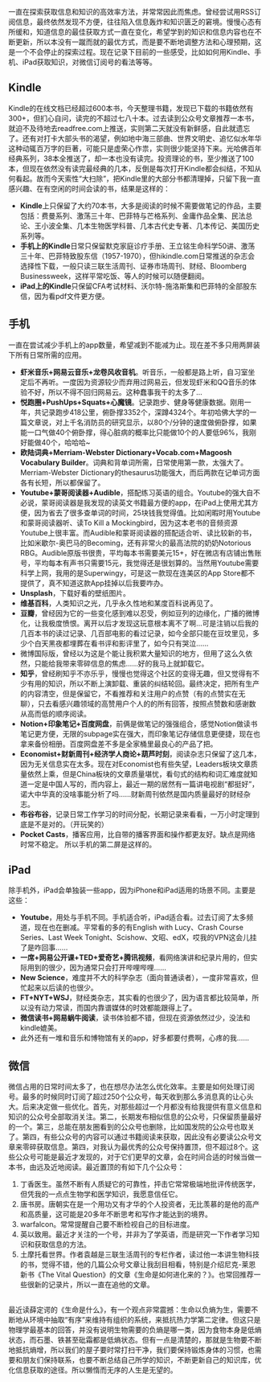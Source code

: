 一直在探索获取信息和知识的高效率方法，并常常因此而焦虑。曾经尝试用RSS订阅信息，最终依然发现不方便，往往陷入信息轰炸和知识匮乏的窘境。慢慢心态有所缓和，知道信息的最佳获取方式一直在变化，希望学到的知识和信息内容也在不断更新，所以本没有一蹴而就的最优方式，而是要不断地调整方法和心理预期，这是一个不会停止的探索过程。现在记录下目前的一些感受，比如如何用Kindle、手机、iPad获取知识，对微信订阅号的看法等等。
## Kindle
Kindle的在线文档已经超过600本书，今天整理书籍，发现已下载的书籍依然有300+，但扪心自问，读完的不超过七八十本。过去读到公众号文章推荐一本书，就迫不及待地去readfree.com上推送，实则第二天就没有新鲜感，自此就遗忘了。还有对打卡大部头书的渴望，例如地中海三部曲、世界文明史、追忆似水年华这种动辄百万字的巨著，可能只是虚荣心作祟，实则很少能坚持下来。光哈佛百年经典系列，38本全推送了，却一本也没有读完。投资理论的书，至少推送了100本，但现在依然没有读完最经典的几本，反倒是每次打开Kindle都会纠结，不知从何看起。故而今天索性“大扫除”，把Kindle里的大部分书都清理掉，只留下我一直感兴趣、在有空闲的时间会读的书，结果是这样的：
* **Kindle**上只保留了大约70本书，大多是阅读的时候不需要做笔记的作品，主要包括：费曼系列、激荡三十年、巴菲特与芒格系列、金庸作品全集、民法总论、王小波全集、几本生物医学科普、几本古代史专著、几本传记、美国历史系列等。
* **手机上的Kindle**日常只保留默克家庭诊疗手册、王立铭生命科学50讲、激荡三十年、巴菲特致股东信（1957-1970），但hikindle.com日常推送的杂志会选择性下载，一般只读三联生活周刊、证券市场周刊、财经、Bloomberg Businessweek，这样平常吃饭、等人的时候可以随便翻阅。
* **iPad上的Kindle**只保留CFA考试材料、沃尔特-施洛斯集和巴菲特的全部股东信，因为看pdf文件更方便。
## 手机
一直在尝试减少手机上的app数量，希望减到不能减为止。现在差不多只用两屏装下所有日常所需的应用。
* **虾米音乐+网易云音乐+龙卷风收音机**。听音乐，一般都是路上听，自习室坐定后不再听。一度因为资源较少而弃用过网易云，但发现虾米和QQ音乐的体验不好，所以不得不回归网易云。这种蠢事我干的太多了…
* **悦跑圈+PushUps+Squats+心魔镜**。记录跑步、健身等健康数据。刚用一年，共记录跑步418公里，俯卧撑3352个，深蹲4324个。年初哈佛大学的一篇文章说，对上千名消防员的研究显示，以80个/分钟的速度做俯卧撑，如果能一口气做40个俯卧撑，得心脏病的概率比只能做10个的人要低96%，我刚好能做40个，哈哈哈~
* **欧陆词典+Merriam-Webster Dictionary+Vocab.com+Magoosh Vocabulary Builder**。词典和背单词所需，日常使用第一款，太强大了。Merriam-Webster Dictionary的thesaurus功能强大，而后两款在记单词方面各有长短，所以都保留了。
* **Youtube+蒙哥阅读器+Audible**，搭配练习英语的组合。Youtube的强大自不必说，蒙哥阅读器是我发现的读英文书籍最方便的app，在iPad上使用尤其方便，因为省去了很多查单词的时间，25块钱我觉得值。比如闲暇时用Youtube和蒙哥阅读器听、读To Kill a Mockingbird，因为这本老书的音频资源Youtube上很丰富。而Audible和蒙哥阅读器的搭配适合听、读比较新的书，比如米歇尔-奥巴马的Becoming，还有非常火的最高法院的奶奶Notorious RBG。Audible原版书很贵，平均每本书需要美元15+，好在微店有店铺出售账号，平均每本有声书只需要15元，我觉得还是很划算的。当然用Youtube需要科学上网，我用的是Superwingy，可是这一款现在连美区的App Store都不提供了，真不知道这款App挂掉以后我要咋办。
* **Unsplash**，下载好看的壁纸图片。
* **维基百科**，人类知识之光，几乎永久性地和某度百科说再见了。
* **豆瓣**，曾经因为它的一些变化感到难以忍受，例如豆列的边缘化，广播的微博化，让我极度愤恨。离开以后才发现这玩意根本离不了啊…可是注销以后我的几百本书的读过记录、几百部电影的看过记录，如今全部只能在豆坟里见，多少个白天黑夜都埋葬在看书评和影评里了，如今只有哭泣……
* 微博国际版，曾经以为这是个能让我积累大量知识的地方，但用了这么久依然，只能给我带来零碎信息的焦虑……好的我马上就卸载它。
* **知乎**，曾经刷知乎不亦乐乎，慢慢也觉得这个社区的变得无趣，但又觉得有不少有用的知识，所以不断上演卸载、重装的纠结轮回。最终决定，把所有生产的内容清空，但是保留它，不看推荐和关注用户的点赞（有的点赞实在无聊），只去看感兴趣领域的高赞用户个人的的所有回答，按照点赞数和感谢数从高而低的顺序阅读。
* **Notion+印象笔记+百度网盘**，前俩是做笔记的强强组合，感觉Notion做读书笔记更方便，无限的subpage实在强大，而印象笔记存储信息更便捷，现在也拿来备份相册。百度网盘差不多是全家桶里最良心的产品了把。
* **Economist+财新周刊+经济学人商论+葫芦时刻**，阅读杂志只保留了这几本，因为无关信息实在太多。现在对Economist也有些失望，Leaders板块文章质量依然上乘，但是China板块的文章质量堪忧，看句式的结构和词汇难度就知道一定是中国人写的，而内容上，最近一期的居然有一篇讲电视剧“都挺好”，诺大中华真的没啥事能分析了吗……财新周刊依然是国内质量最好的财经杂志。
* **布谷布谷**，记录日常工作学习的时间分配，长期记录来看看，一万小时定理到底是不是对的。（开玩笑的）
* **Pocket Casts**，播客应用，比自带的播客界面和操作都更友好。缺点是网络时常不稳定。
所以手机的第二屏是这样的。
## iPad
除手机外，iPad会单独装一些app，因为iPhone和iPad适用的场景不同。主要是这些：
* **Youtube**，用处与手机不同。手机适合听，iPad适合看。过去订阅了太多频道，现在也在删减。平常看的多的有English with Lucy、Crash Course Series、Last Week Tonight、Scishow、文昭、edX，哎我的VPN这会儿挂了是咋回事……
* **一席+网易公开课+TED+爱奇艺+腾讯视频**，看网络演讲和纪录片用的，但实际用到的很少，因为通常只会打开哔哩哔哩……
* **New Science**，难度并不大的科学杂志（面向普通读者），一度非常喜欢，但忙起来以后读的也很少。
* **FT+NYT+WSJ**，财经类杂志，其实看的也很少了，因为语言都比较简单，所以没有动力常读，而国内靠谱媒体的时效都能跟得上了。
* **微信读书+网易蜗牛阅读**，读书体验都不错，但现在资源依然过少，没法和kindle媲美。
* 此外还有一堆和音乐和博物馆有关的app，好多都要付费啊，心疼的我……
## 微信
微信占用的日常时间太多了，也在想尽办法怎么优化效率。主要是如何处理订阅号。最多的时候同时订阅了超过250个公众号，每天收到那么多消息真的让心头大。后来决定做一些优化。首先，对那些超过一个月都没有给我提供有意义信息和知识的公众号全部取消关注。第二，长期发布相似信息的公众号，只保留质量最好的一个。第三，总能在朋友圈看到的公众号也删除，比如国发院的公众号也取关了。第四，有些公众号的内容可以通过书籍阅读来获取，因此没有必要读公众号文章来零碎获取信息。第四，对我认为最优秀的公众号保持置顶，但不超过8个。这些公众号可能是最近才发现的，对于它们更早的文章，会在时间合适的时候当做一本书，由远及近地阅读。最近置顶的有如下几个公众号：
1. 丁香医生。虽然不断有人质疑它的可靠性，抨击它常常极端地批评传统医学，但凭我的一点点生物学和医学知识，我愿意信任它。
2. 唐书房。唐朝实在是一个用功又有才华的个人投资者，无比羡慕的是他的高产和高质量，这可能是20多年不断思考和写作才能达到的境界。
3. warfalcon。常常提醒自己要不断检视自己的目标进度。
4. 英以致用。最近才关注的一个号，并非为了学英语，而是研究一下作者学习知识和获取信息的方法。
5. 土摩托看世界。作者袁越是三联生活周刊的专栏作者，读过他一本讲生物科技的书，觉得不错，他的几篇公众号文章让我刮目相看，特别是介绍尼克-莱恩新书《The Vital Question》的文章《生命是如何进化来的？》。也常回推荐一些很新的记录片，所以一直在追他的文章。
## 
最近读薛定谔的《生命是什么》，有一个观点非常震撼：生命以负熵为生，需要不断地从环境中抽取“有序”来维持有组织的系统，来抵抗热力学第二定律。但这只是物理学最基本的回答，并没有说明生物需要的负熵是哪一类，因为食物本身是低熵状态，而石墨、铁甚至砒霜都是低熵状态。但有一点是清楚的，那就是生物要不断地抵抗熵增，所以我们的屋子要时常打扫干净，我们要保持锻炼身体的习惯，也需要和朋友们保持联系，也要不断总结自己所学的知识，不断更新自己的知识库，优化信息获取的途径。所以懒惰而无序的人生是无望的。
<!--stackedit_data:
eyJoaXN0b3J5IjpbMTI1NTU4MDU3Ml19
-->